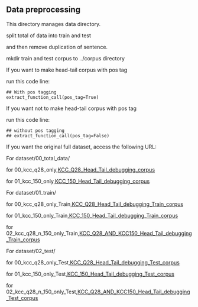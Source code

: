 ## Data preprocessing

This directory manages data directory. 

split total of data into train and test 

and then remove duplication of sentence. 

mkdir train and test corpus to ../corpus directory 


If you want to make head-tail corpus with pos tag

run this code line:

```
## With pos tagging
extract_function_call(pos_tag=True)
```

If you want not to make head-tail corpus with pos tag

run this code line:

```
## without pos tagging
## extract_function_call(pos_tag=False)
```

If you want the original full dataset, access the following URL:

For dataset/00_total_data/

  for 00_kcc_q28_only,[KCC_Q28_Head_Tail_debugging_corpus](https://drive.google.com/file/d/1fmEuKuAI1ctGjdWjqEzOoUVBNnvxXDqL/view?usp=sharing)

  for 01_kcc_150_only,[KCC_150_Head_Tail_debugging_corpus](https://drive.google.com/file/d/1RMGay8-EPhIpIgLrLZmrulFTgtlXNDZN/view?usp=sharing)


For dataset/01_train/
  
  for 00_kcc_q28_only_Train,[KCC_Q28_Head_Tail_debugging_Train_corpus](https://drive.google.com/file/d/1l2kslo69AOZIcwoM1Y9WL4kRjAHnOvaN/view?usp=sharing)

  for 01_kcc_150_only_Train,[KCC_150_Head_Tail_debugging_Train_corpus](https://drive.google.com/file/d/1uNA-f6OL2NQPvOpVu2pHPQ1lTrxfSe7d/view?usp=sharing)
  
  for 02_kcc_q28_n_150_only_Train,[KCC_Q28_AND_KCC150_Head_Tail_debugging_Train_corpus](https://drive.google.com/file/d/1rryHxwi-_T-NRtl3Q-cM3SJkD2JiAPvb/view?usp=sharing)


For dataset/02_test/
  
  for 00_kcc_q28_only_Test,[KCC_Q28_Head_Tail_debugging_Test_corpus](https://drive.google.com/file/d/11z2DEKwe0kLlCVmP3NWguUcZ6dTqZOVe/view?usp=sharing)

  for 01_kcc_150_only_Test,[KCC_150_Head_Tail_debugging_Test_corpus](https://drive.google.com/file/d/1p97ywUJfDs6yYDzI811thhoHlMWShpDa/view?usp=sharing)
  
  for 02_kcc_q28_n_150_only_Test,[KCC_Q28_AND_KCC150_Head_Tail_debugging_Test_corpus](https://drive.google.com/file/d/1O-bUFrTws6ywVaWyrgPLv52qd9Cu2s2w/view?usp=sharing)
